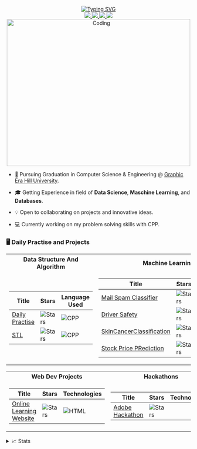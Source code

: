 <p align="center">
<a href="https://github.com/Kuliyalrashmi">
    <img src="https://readme-typing-svg.demolab.com?font=Georgia&size=18&duration=2000&pause=100&multiline=true&width=700&height=80&lines=Rashmi+Kuliyal;Tech+Enthusiast+%7C+Grad+Student+%7C+Computer+Engineering+Understudies;Machine+Learning+%7C+Data+Science+%7C+Web+Devlopment" alt="Typing SVG" />
</a>
<br/>

<a href="">
    <img src="https://img.shields.io/badge/Website-Kuliyal.io-red?style=flat-square">
</a>  
<a href="">
    <img src="https://img.shields.io/badge/PDF-CV-red?style=flat-square&logo=adobe">
</a>  
<a href="http://www.linkedin.com/in/rashmi-kuliyal-01189622b">
    <img src="https://img.shields.io/badge/-Linkedin-blue?style=flat-square&logo=linkedin">
</a>
<a href="mailto:">
    <img src="https://img.shields.io/badge/-Email-red?style=flat-square&logo=gmail&logoColor=white">
</a>
</a>

<br/> 

<!--
<a href="(https://github.com/Kuliyalrashmi)">
    <img src="https://github-stats-alpha.vercel.app/api?username=Kuliyalrashmi&cc=22272e&tc=37BCF6&ic=fff&bc=0000">
</a>
-->

<img src="https://cdn.dribbble.com/users/330915/screenshots/2082808/2_reports_dribbble.gif" alt="Coding"  height= 400 width=500>


</p>

* 📖 Pursuing Graduation in Computer Science & Engineering @ [Graphic Era Hill University](https://www.gehu.ac.in/). 

* 🎓 Getting Experience in field of **Data Science**, **Maschine Learning**, and **Databases**.

* 💡 Open to collaborating on projects and innovative ideas.

* 💻 Currently working on my problem solving skills with CPP.

### 🖥️ Daily Practise and Projects
<table>
<tr><th>Data Structure And Algorithm</th><th>Machine Learning</th></tr>
<tr><td>

|Title | Stars | Language Used |
|--|--|--|
| [Daily Practise](https://github.com/Kuliyalrashmi/DSA_Questions) | <img alt="Stars" src="https://img.shields.io/github/stars/Kuliyalrashmi/DSA_Questions?style=flat-circle&labelColor=red"/> | ![CPP](https://img.shields.io/badge/-C++-blue?logo=cplusplus&logoColor=green&labelColor=blue&color=orange)|
| [STL](https://github.com/Kuliyalrashmi/CPP) | <img alt="Stars" src="https://img.shields.io/github/stars/Kuliyalrashmi/CPP?style=flat-circle&labelColor=red"/> | ![CPP](https://img.shields.io/badge/-C++-blue?logo=cplusplus&logoColor=green&labelColor=blue&color=orange)|

</td><td>

|Title | Stars | Technologies|
|--|--|--|
| [Mail Spam Classifier](https://github.com/Kuliyalrashmi/Mail-Spam-Classification) | <img alt="Stars" src="https://img.shields.io/github/stars/Kuliyalrashmi/Mail-Spam-Classification?style=flat-circle&labelColor=orange"/> | ![Python](https://img.shields.io/badge/Python-package%2Fv%2F%3Auser%2F%3Arepo?logo=Python&logoColor=green&labelColor=blue&color=orange)|
| [Driver Safety](https://github.com/Kuliyalrashmi/DriverSafety) | <img alt="Stars" src="https://img.shields.io/github/stars/Kuliyalrashmi/DriverSafety?style=flat-circle&labelColor=orange"/> | ![Python](https://img.shields.io/badge/Python-package%2Fv%2F%3Auser%2F%3Arepo?logo=Python&logoColor=green&labelColor=blue&color=orange)|
| [SkinCancerClassification](https://github.com/Kuliyalrashmi/SkinCancerClassifier) | <img alt="Stars" src="https://img.shields.io/github/stars/Kuliyalrashmi/SkinCancerClassifier?style=flat-circle&labelColor=orange"/> | ![Python](https://img.shields.io/badge/Python-package%2Fv%2F%3Auser%2F%3Arepo?logo=Python&logoColor=green&labelColor=blue&color=orange)|
| [Stock Price PRediction](https://github.com/Kuliyalrashmi/Stock-Price-Prediction) | <img alt="Stars" src="https://img.shields.io/github/stars/Kuliyalrashmi/Stock-Price-Prediction?style=flat-circle&labelColor=orange"/> | ![Python](https://img.shields.io/badge/Python-package%2Fv%2F%3Auser%2F%3Arepo?logo=Python&logoColor=green&labelColor=blue&color=orange)|

</td></tr> </table>

<table>
<tr><th>Web Dev Projects</th><th>Hackathons</th></tr>
<tr><td>

|Title | Stars | Technologies|
|--|--|--|
| [Online Learning Website](https://github.com/Kuliyalrashmi/Online-Learning-Website) | <img alt="Stars" src="https://img.shields.io/github/stars/Kuliyalrashmi/Online-Learning-Website?style=flat-circle&labelColor=red"/> | ![HTML](https://img.shields.io/badge/HTML5-E34F26?style=for-the-badge&logo=html5&logoColor=white) | 
</td><td>

|Title | Stars | Technologies|
|--|--|--|
| [Adobe Hackathon](https://github.com/Kuliyalrashmi/Adobe-GenSolve) | <img alt="Stars" src="https://img.shields.io/github/stars/Kuliyalrashmi/Adobe-GenSolve?style=flat-circle&labelColor=red"/> |
 
</td></tr> </table>



<details>
<summary>📈 Stats</summary>
<br>
    
## My Github Stats


![](http://github-profile-summary-cards.vercel.app/api/cards/profile-details?username=Kuliyalrashmi&theme=dracula) 

![](http://github-profile-summary-cards.vercel.app/api/cards/repos-per-language?username=Kuliyalrashmi&theme=dracula) 
![](http://github-profile-summary-cards.vercel.app/api/cards/most-commit-language?username=Kuliyalrashmi&theme=dracula)

<br>
Currently Coding & Listening to:

[![Spotify](https://novatorem.vercel.app/api/spotify)](https://open.spotify.com/user/31lx4jv3jp2wfurwv62ynv5f7wyq)


</details>
